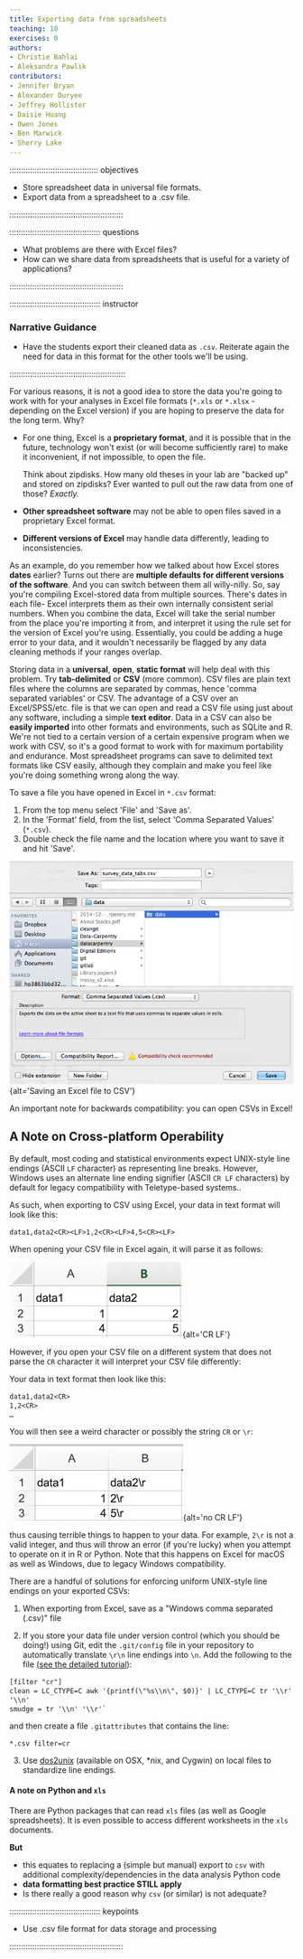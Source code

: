 ```yaml
---
title: Exporting data from spreadsheets
teaching: 10
exercises: 0
authors:
- Christie Bahlai
- Aleksandra Pawlik
contributors:
- Jennifer Bryan
- Alexander Duryee
- Jeffrey Hollister
- Daisie Huang
- Owen Jones
- Ben Marwick
- Sherry Lake
---
```


::::::::::::::::::::::::::::::::::::::: objectives

- Store spreadsheet data in universal file formats.
- Export data from a spreadsheet to a .csv file.

::::::::::::::::::::::::::::::::::::::::::::::::::

:::::::::::::::::::::::::::::::::::::::: questions

- What problems are there with Excel files?
- How can we share data from spreadsheets that is useful for a variety of applications?

::::::::::::::::::::::::::::::::::::::::::::::::::


:::::::::::::::::::::::::::::::::::::::: instructor

### Narrative Guidance

- Have the students export their cleaned data as `.csv`. Reiterate again the need for
  data in this format for the other tools we'll be using.

:::::::::::::::::::::::::::::::::::::::::::::::::::

For various reasons, it is not a good idea to store the data you're going to work with for your analyses in Excel
file formats (`*.xls` or `*.xlsx` - depending on the Excel
version) if you are hoping to preserve the data for the long term. Why?

- For one thing, Excel is a **proprietary format**, and it is possible that in
  the future, technology won't exist (or will become sufficiently
  rare) to make it inconvenient, if not impossible, to open the file.
  
  Think about zipdisks. How many old theses in your lab are "backed
  up" and stored on zipdisks? Ever wanted to pull out the raw data
  from one of those? *Exactly.*

- **Other spreadsheet software** may not be able to open files
  saved in a proprietary Excel format.

- **Different versions of Excel** may handle data
  differently, leading to inconsistencies.

<!-- - Finally, more **journals and grant agencies** are requiring you -->

<!--   to deposit your data in a data repository, and most of them **don't -->

<!--   accept Excel format**. It needs to be in one of the formats -->

<!--   discussed here. -->

As an example, do you remember how we talked about how Excel stores **dates** earlier? Turns out there are **multiple defaults for different versions of the software**. And you can switch between them all willy-nilly. So, say you're compiling Excel-stored data from multiple sources. There's dates in each file- Excel interprets them as their own internally consistent serial numbers. When you combine the data, Excel will take the serial number from the place you're importing it from, and interpret it using the rule set for the version of Excel you're using. Essentially, you could be adding a huge error to your data, and it wouldn't necessarily be flagged by any data cleaning methods if your ranges overlap.

Storing data in a **universal**, **open**, **static format** will help deal with this problem. Try **tab-delimited** or **CSV** (more common). CSV files are plain text files where the columns are separated by commas, hence 'comma separated variables' or CSV. The advantage of a CSV over an Excel/SPSS/etc. file is that we can open and read a CSV file using just about any software, including a simple **text editor**. Data in a CSV can also be **easily imported** into other formats and environments, such as SQLite and R. We're not tied to a certain version of a certain expensive program when we work with CSV, so it's a good format to work with for maximum portability and endurance. Most spreadsheet programs can save to delimited text formats like CSV easily, although they complain and make you feel like you're doing something wrong along the way.

To save a file you have opened in Excel in `*.csv` format:

1. From the top menu select 'File' and 'Save as'.
2. In the 'Format' field, from the list, select 'Comma Separated Values' (`*.csv`).
3. Double check the file name and the location where you want to save it and hit 'Save'.

![](fig/excel-to-csv.png){alt='Saving an Excel file to CSV'}

An important note for backwards compatibility: you can open CSVs in Excel!

## A Note on Cross-platform Operability

By default, most coding and statistical environments expect UNIX-style line endings (ASCII `LF` character) as representing line breaks.  However, Windows uses an alternate line ending signifier (ASCII `CR LF` characters) by default for legacy compatibility with Teletype-based systems..

As such, when exporting to CSV using Excel, your data in text format will look like this:

```
data1,data2<CR><LF>1,2<CR><LF>4,5<CR><LF>
```

When opening your CSV file in Excel again, it will parse it as follows:

![](fig/NewLine_example.png){alt='CR LF'}

However, if you open your CSV file on a different system that does not parse the `CR` character it will interpret your CSV file differently:

Your data in text format then look like this:

```
data1,data2<CR>
1,2<CR>
…
```

You will then see a weird character or possibly the string `CR` or `\r`:

![](fig/NewLine_example2.png){alt='no CR LF'}

thus causing terrible things to happen to your data.  For example, `2\r` is not a valid integer, and thus will throw an error (if you're lucky) when you attempt to operate on it in R or Python.  Note that this happens on Excel for macOS as well as Windows, due to legacy Windows compatibility.

There are a handful of solutions for enforcing uniform UNIX-style line endings on your exported CSVs:

1. When exporting from Excel, save as a "Windows comma separated (.csv)" file

2. If you store your data file under version control (which you should be doing!) using Git, edit the `.git/config` file in your repository to automatically translate `\r\n` line endings into `\n`.
  Add the following to the file ([see the detailed tutorial](https://nicercode.github.io/blog/2013-04-30-excel-and-line-endings)):
  
  ```
  [filter "cr"]
  clean = LC_CTYPE=C awk '{printf(\"%s\\n\", $0)}' | LC_CTYPE=C tr '\\r' '\\n'
  smudge = tr '\\n' '\\r'`
  ```
  
  and then create a file `.gitattributes` that contains the line:
  
  ```
  *.csv filter=cr
  ```

3. Use [dos2unix](https://dos2unix.sourceforge.net/) (available on OSX, \*nix, and Cygwin) on local files to standardize line endings.

#### A note on Python and `xls`

There are Python packages that can read `xls` files (as well as
Google spreadsheets). It is even possible to access different
worksheets in the `xls` documents.

**But**

- this equates to replacing a (simple but manual) export to `csv` with
  additional complexity/dependencies in the data analysis Python code
- **data formatting best practice STILL apply**
- Is there really a good reason why `csv` (or similar) is not adequate?

:::::::::::::::::::::::::::::::::::::::: keypoints

- Use .csv file format for data storage and processing

::::::::::::::::::::::::::::::::::::::::::::::::::


